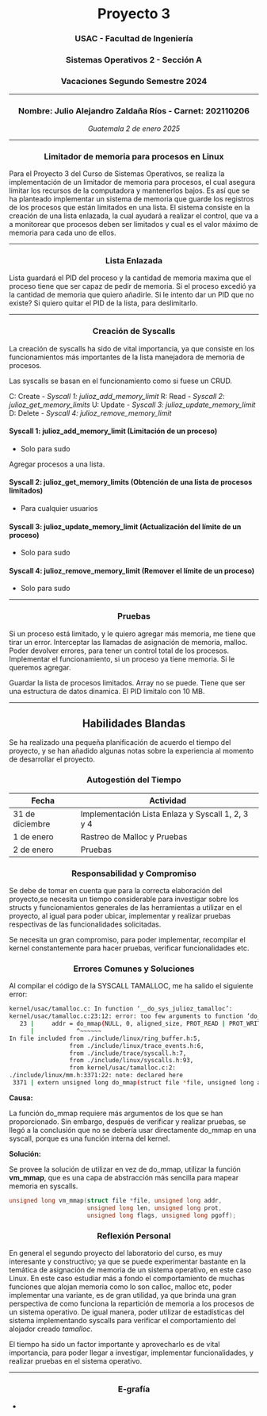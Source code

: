 # <div align="center">Proyecto 3</div>
### <div align="center">USAC - Facultad de Ingeniería</div>
### <div align="center">Sistemas Operativos 2 - Sección A</div>
### <div align="center">Vacaciones Segundo Semestre 2024</div>
___

### <div align="center">Nombre: Julio Alejandro Zaldaña Ríos - Carnet: 202110206</div>
*<div align="center">Guatemala 2 de enero 2025</div>*

___

### **<div align="center"> Limitador de memoria para procesos en Linux </div>**

Para el Proyecto 3 del Curso de Sistemas Operativos, se realiza la implementación de un limitador de memoria para procesos, el cual asegura limitar los recursos de la computadora y mantenerlos bajos.
Es así que se ha planteado implementar un sistema de memoria que guarde los registros de los procesos que están limitados en una lista. El sistema consiste en la creación de una lista enlazada, la cual ayudará a realizar el control, que va a a monitorear que procesos deben ser limitados y cual es el valor máximo de memoria para cada uno de ellos.

___

### **<div align="center"> Lista Enlazada </div>**


Lista guardará el PID del proceso y la cantidad de memoria maxima que el proceso tiene que ser capaz de pedir de memoria.
Si el proceso excedió ya la cantidad de memoria que quiero añadirle.
Si le intento dar un PID que no existe?
Si quiero quitar el PID de la lista, para deslimitarlo.

___

### **<div align="center"> Creación de Syscalls </div>**

La creación de syscalls ha sido de vital importancia, ya que consiste en los funcionamientos más importantes de la lista manejadora de memoria de procesos.

Las syscalls se basan en el funcionamiento como si fuese un CRUD. 

C: Create - *Syscall 1: julioz_add_memory_limit*
R: Read - *Syscall 2: julioz_get_memory_limits*
U: Update - *Syscall 3: julioz_update_memory_limit*
D: Delete - *Syscall 4: julioz_remove_memory_limit*

#### Syscall 1: **julioz_add_memory_limit** (Limitación de un proceso)

* Solo para sudo

Agregar procesos a una lista.

#### Syscall 2: **julioz_get_memory_limits** (Obtención de una lista de procesos limitados)

* Para cualquier usuarios

#### Syscall 3: **julioz_update_memory_limit** (Actualización del límite de un proceso)

* Solo para sudo

#### Syscall 4: **julioz_remove_memory_limit** (Remover el límite de un proceso)

* Solo para sudo
___

### **<div align="center"> Pruebas </div>**

Si un proceso está limitado, y le quiero agregar más memoria, me tiene que tirar un error.
Interceptar las llamadas de asignación de memoria, malloc. 
Poder devolver errores, para tener un control total de los procesos.
Implementar el funcionamiento, si un proceso ya tiene memoria. Si le queremos agregar.

Guardar la lista de procesos limitados.
Array no se puede.
Tiene que ser una estructura de datos dinamica. 
El PID limitalo con 10 MB.




___ 

## **<div align="center">Habilidades Blandas</div>**

Se ha realizado una pequeña planificación de acuerdo el tiempo del proyecto, y se han añadido algunas notas sobre la experiencia al momento de desarrollar el proyecto.

### **<div align="center">Autogestión del Tiempo</div>**

| Fecha | Actividad  |
| - | - |
| 31 de diciembre | Implementación Lista Enlaza y Syscall 1, 2, 3 y 4 |
| 1 de enero | Rastreo de Malloc y Pruebas |
| 2 de enero | Pruebas |


### **<div align="center">Responsabilidad y Compromiso</div>**

Se debe de tomar en cuenta que para la correcta elaboración del proyecto,se necesita un tiempo considerable para investigar sobre los structs y funcionamientos generales de las herramientas a utilizar en el proyecto, al igual para poder ubicar, implementar y realizar pruebas respectivas de las funcionalidades solicitadas.

Se necesita un gran compromiso, para poder implementar, recompilar el kernel constantemente para hacer pruebas, verificar funcionalidades etc.

### **<div align="center">Errores Comunes y Soluciones</div>**

Al compilar el código de la SYSCALL TAMALLOC, me ha salido el siguiente error:

```bash
kernel/usac/tamalloc.c: In function ‘__do_sys_julioz_tamalloc’:
kernel/usac/tamalloc.c:23:12: error: too few arguments to function ‘do_mmap’
   23 |     addr = do_mmap(NULL, 0, aligned_size, PROT_READ | PROT_WRITE, MAP_PRIVATE | MAP_ANONYMOUS | MAP_NORESERVE, 0);
      |            ^~~~~~~
In file included from ./include/linux/ring_buffer.h:5,
                 from ./include/linux/trace_events.h:6,
                 from ./include/trace/syscall.h:7,
                 from ./include/linux/syscalls.h:93,
                 from kernel/usac/tamalloc.c:2:
./include/linux/mm.h:3371:22: note: declared here
 3371 | extern unsigned long do_mmap(struct file *file, unsigned long addr,
```

**Causa:**

La función do_mmap requiere más argumentos de los que se han proporcionado. Sin embargo, después de verificar y realizar pruebas, se llegó a la conclusión que no se debería usar directamente do_mmap en una syscall, porque es una función interna del kernel. 


**Solución:**

Se provee la solución de utilizar en vez de do_mmap, utilizar la función **vm_mmap**, que es una capa de abstracción más sencilla para mapear memoria en syscalls. 

```c
unsigned long vm_mmap(struct file *file, unsigned long addr,
                      unsigned long len, unsigned long prot,
                      unsigned long flags, unsigned long pgoff);
```                  







### **<div align="center">Reflexión Personal</div>**

En general el segundo proyecto del laboratorio del curso, es muy interesante y constructivo; ya que se puede experimentar bastante en la temática de asignación de memoria de un sistema operativo, en este caso Linux. En este caso estudiar más a fondo el comportamiento de muchas funciones que alojan memoria como lo son calloc, malloc etc, poder implementar una variante, es de gran utilidad, ya que brinda una gran perspectiva de como funciona la repartición de memoria a los procesos de un sistema operativo. De igual manera, poder utilizar de estadísticas del sistema implementando syscalls para verificar el comportamiento del alojador creado *tamalloc*. 

El tiempo ha sido un factor importante y aprovecharlo es de vital importancia, para poder llegar a investigar, implementar funcionalidades, y realizar pruebas en el sistema operativo.

___

### **<div align="center"> E-grafía </div>**

- 

